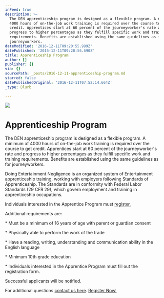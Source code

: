 ```yaml
---
inFeed: true
description: >-
  The DEN apprenticeship program is designed as a flexible program. A minimum of
  4000 hours of on-the-job work training is required over the course to get
  credit. Apprentices start at 60 percent of the journeyworker's rate and
  progress to higher percentages as they fulfill specific work and training
  requirements. Benefits are established using the same guidelines as for
  journeyworkers.
dateModified: '2016-12-11T09:20:55.999Z'
datePublished: '2016-12-11T09:20:56.690Z'
title: Apprenticeship Program
author: []
publisher: {}
via: {}
sourcePath: _posts/2016-12-11-apprenticeship-program.md
starred: false
datePublishedOriginal: '2016-12-11T07:52:14.664Z'
_type: Blurb

---
```

![](https://the-grid-user-content.s3-us-west-2.amazonaws.com/30f95609-d56f-46bd-b2f4-a91fe4ec6483.jpg)

# Apprenticeship Program

The DEN apprenticeship program is designed as a flexible program. A minimum of 4000 hours of on-the-job work training is required over the course to get credit. Apprentices start at 60 percent of the journeyworker's rate and progress to higher percentages as they fulfill specific work and training requirements. Benefits are established using the same guidelines as for journeyworkers.

Doing Entertainment Negligence is an organized system of Entertainment apprenticeship training, working with employers following Standards of Apprenticeship. The Standards are in conformity with Federal Labor Standards (29 CFR 29), which govern employment and training in apprenticeship occupations.

Individuals interested in the Apprentice Program must [register.][0]

Additional requirements are:

\* Must be a minimum of 16 years of age with parent or guardian consent

\* Physically able to perform the work of the trade

\* Have a reading, writing, understanding and communication ability in the English language

\* Minimum 10th grade education

\* Individuals interested in the Apprentice Program must fill out the registration form.

Successful applicants will be notified.

For additional questions [contact us here][1].
[Register Now!][2]

[0]: https://dentv.typeform.com/to/GSLANq "Register for Apprenticeship"
[1]: http://mailto:ambassadorofstyle@gmail.com/ "Feel Free to use URGENT in the heading."
[2]: https://dentv.typeform.com/to/GSLANq